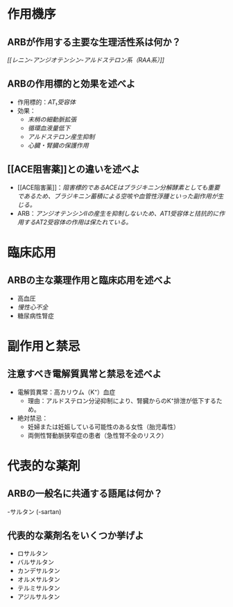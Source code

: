 # 作用機序
## ARBが作用する主要な生理活性系は何か？
*[[レニン-アンジオテンシン-アルドステロン系（RAA系）]]*

## ARBの作用標的と効果を述べよ
- 作用標的：*AT₁受容体*
- 効果：
	- *末梢の細動脈拡張*
	- *循環血液量低下*
	- *アルドステロン産生抑制*
	- *心臓・腎臓の保護作用*

## [[ACE阻害薬]]との違いを述べよ
- [[ACE阻害薬]]：*阻害標的であるACEはブラジキニン分解酵素としても重要であるため、ブラジキニン蓄積による空咳や血管性浮腫といった副作用が生じる。*
- ARB：*アンジオテンシンIIの産生を抑制しないため、AT1受容体と拮抗的に作用するAT2受容体の作用は保たれている。*

# 臨床応用
## ARBの主な薬理作用と臨床応用を述べよ
- 高血圧
- *慢性心不全*
- 糖尿病性腎症

# 副作用と禁忌
## 注意すべき電解質異常と禁忌を述べよ
- 電解質異常：高カリウム（K⁺）血症
	- 理由：アルドステロン分泌抑制により、腎臓からのK⁺排泄が低下するため。
- 絶対禁忌：
	- 妊婦または妊娠している可能性のある女性（胎児毒性）
	- 両側性腎動脈狭窄症の患者（急性腎不全のリスク）

# 代表的な薬剤
## ARBの一般名に共通する語尾は何か？
-サルタン (-sartan)

## 代表的な薬剤名をいくつか挙げよ
- ロサルタン
- バルサルタン
- カンデサルタン
- オルメサルタン
- テルミサルタン
- アジルサルタン

